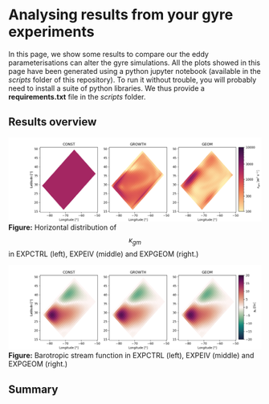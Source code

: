 # Analysing results from your gyre experiments

In this page, we show some results to compare our the eddy parameterisations can alter the gyre simulations. 
All the plots showed in this page have been generated using a python jupyter notebook (available in the _scripts_ folder of this repository).
To run it without trouble, you will probably need to install a suite of python libraries. 
We thus provide a **requirements.txt** file in the _scripts_ folder.

## Results overview

![F1](imgs/Kgm_map.png)
__Figure:__ Horizontal distribution of $$\kappa_{gm}$$ in EXPCTRL (left), EXPEIV (middle) and EXPGEOM (right.) 

![alt text](./imgs/Barotropic_streamfunction_map.png)
__Figure:__ Barotropic stream function in EXPCTRL (left), EXPEIV (middle) and EXPGEOM (right.) 

## Summary

